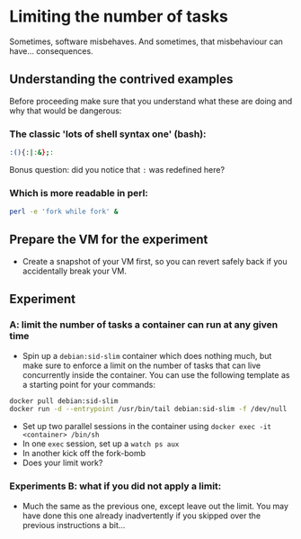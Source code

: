 # Limiting the number of tasks
Sometimes, software misbehaves. And sometimes, that misbehaviour can have... consequences.

## Understanding the contrived examples
Before proceeding make sure that you understand what these are doing and why that would be dangerous:

### The classic 'lots of shell syntax one' (bash):

```sh
:(){:|:&};:
```

Bonus question: did you notice that `:` was redefined here?

### Which is more readable in perl:

```sh
perl -e 'fork while fork' &
```

## Prepare the VM for the experiment

 - Create a snapshot of your VM first, so you can revert safely back if you accidentally break your VM.

## Experiment

### A: limit the number of tasks a container can run at any given time
 - Spin up a `debian:sid-slim` container which does nothing much, but make sure to enforce a limit on the number of tasks that can live concurrently inside the container. You can use the following template as a starting point for your commands:
 
```sh
docker pull debian:sid-slim
docker run -d --entrypoint /usr/bin/tail debian:sid-slim -f /dev/null
```
 - Set up two parallel sessions in the container using `docker exec -it <container> /bin/sh`
 - In one `exec` session, set up a `watch ps aux`
 - In another kick off the fork-bomb
 - Does your limit work?

### Experiments B: what if you did not apply a limit:

 - Much the same as the previous one, except leave out the limit. You may have done this one already inadvertently if you skipped over the previous instructions a bit...
